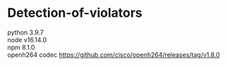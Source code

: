 # Detection-of-violators

python 3.9.7  
node v16.14.0  
npm 8.1.0  
openh264 codec https://github.com/cisco/openh264/releases/tag/v1.8.0
